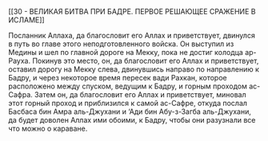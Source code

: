 [[30 - ВЕЛИКАЯ БИТВА ПРИ БАДРЕ. ПЕРВОЕ РЕШАЮЩЕЕ СРАЖЕНИЕ В ИСЛАМЕ]]

Посланник Аллаха, да благословит его Аллах и приветствует, двинулся в путь во главе этого неподготовленного войска. Он выступил из Медины и шел по главной дороге на Мекку, пока не достиг колодца ар-Рауха. Покинув это место, он, да благословит его Аллах и приветствует, оставил дорогу на Мекку слева, двинувшись направо по направлению к Бадру, и через некоторое время пересек вади Рахкан, которое расположено между спуском, ведущим к Бадру, и горным проходом ас-Сафра. Затем он, да благословит его Аллах и приветствует, миновал этот горный проход и приблизился к самой ас-Сафре, откуда послал Басбаса бин Амра аль-Джухани и ‘Ади бин Абу-з-Загба аль-Джухани, да будет доволен Аллах ими обоими, к Бадру, чтобы они разузнали все что можно о караване.

